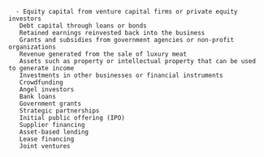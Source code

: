       - Equity capital from venture capital firms or private equity investors
       Debt capital through loans or bonds
       Retained earnings reinvested back into the business
       Grants and subsidies from government agencies or non-profit organizations
       Revenue generated from the sale of luxury meat
       Assets such as property or intellectual property that can be used to generate income
       Investments in other businesses or financial instruments
       Crowdfunding
       Angel investors
       Bank loans
       Government grants
       Strategic partnerships
       Initial public offering (IPO)
       Supplier financing
       Asset-based lending
       Lease financing
       Joint ventures


